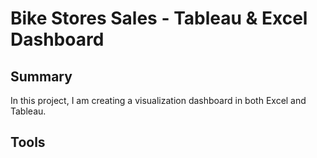 # Bike Stores Sales - Tableau & Excel Dashboard

## Summary

In this project, I am creating a visualization dashboard in both Excel and Tableau.

## Tools
